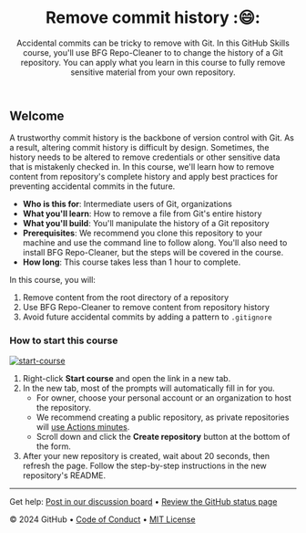 <header>

<!--
  <<< Author notes: Course header >>>
  Read <https://skills.github.com/quickstart> for more information about how to build courses using this template.
  Include a 1280×640 image, course name in sentence case, and a concise description in emphasis.
  In your repository settings: enable template repository, add your 1280×640 social image, auto delete head branches.
  Next to "About", add description & tags; disable releases, packages, & environments.
  Add your open source license, GitHub uses the MIT license.
-->

# Remove commit history ::smile::

Accidental commits can be tricky to remove with Git. In this GitHub Skills course, you'll use BFG Repo-Cleaner to to change the history of a Git repository. You can apply what you learn in this course to fully remove sensitive material from your own repository.

</header>

<!--
  <<< Author notes: Course start >>>
  Include start button, a note about Actions minutes,
  and tell the learner why they should take the course.
-->

## Welcome

A trustworthy commit history is the backbone of version control with Git. As a result, altering commit history is difficult by design. Sometimes, the history needs to be altered to remove credentials or other sensitive data that is mistakenly checked in. In this course, we'll learn how to remove content from repository's complete history and apply best practices for preventing accidental commits in the future.

- **Who is this for**: Intermediate users of Git, organizations
- **What you'll learn**: How to remove a file from Git's entire history
- **What you'll build**: You'll manipulate the history of a Git repository
- **Prerequisites**: We recommend you clone this repository to your machine and use the command line to follow along. You'll also need to install BFG Repo-Cleaner, but the steps will be covered in the course.
- **How long**: This course takes less than 1 hour to complete.

In this course, you will:

1. Remove content from the root directory of a repository
2. Use BFG Repo-Cleaner to remove content from repository history
3. Avoid future accidental commits by adding a pattern to `.gitignore`

### How to start this course

<!-- For start course, run in JavaScript:
'https://github.com/new?' + new URLSearchParams({
  template_owner: 'skills',
  template_name: 'change-commit-history',
  owner: '@me',
  name: 'skills-change-commit-history',
  description: 'My copy of the skills course on changing commit history',
  visibility: 'public',
}).toString()
-->

[![start-course](https://user-images.githubusercontent.com/1221423/235727646-4a590299-ffe5-480d-8cd5-8194ea184546.svg)](https://github.com/new?template_owner=skills&template_name=change-commit-history&owner=%40me&name=skills-change-commit-history&description=My+copy+of+the+skills+course+on+changing+commit+history&visibility=public)

1. Right-click **Start course** and open the link in a new tab.
2. In the new tab, most of the prompts will automatically fill in for you.
   - For owner, choose your personal account or an organization to host the repository.
   - We recommend creating a public repository, as private repositories will [use Actions minutes](https://docs.github.com/en/billing/managing-billing-for-github-actions/about-billing-for-github-actions).
   - Scroll down and click the **Create repository** button at the bottom of the form.
3. After your new repository is created, wait about 20 seconds, then refresh the page. Follow the step-by-step instructions in the new repository's README.

<footer>

<!--
  <<< Author notes: Footer >>>
  Add a link to get support, GitHub status page, code of conduct, license link.
-->

---

Get help: [Post in our discussion board](https://github.com/orgs/skills/discussions/categories/change-commit-history) &bull; [Review the GitHub status page](https://www.githubstatus.com/)

&copy; 2024 GitHub &bull; [Code of Conduct](https://www.contributor-covenant.org/version/2/1/code_of_conduct/code_of_conduct.md) &bull; [MIT License](https://gh.io/mit)

</footer>
